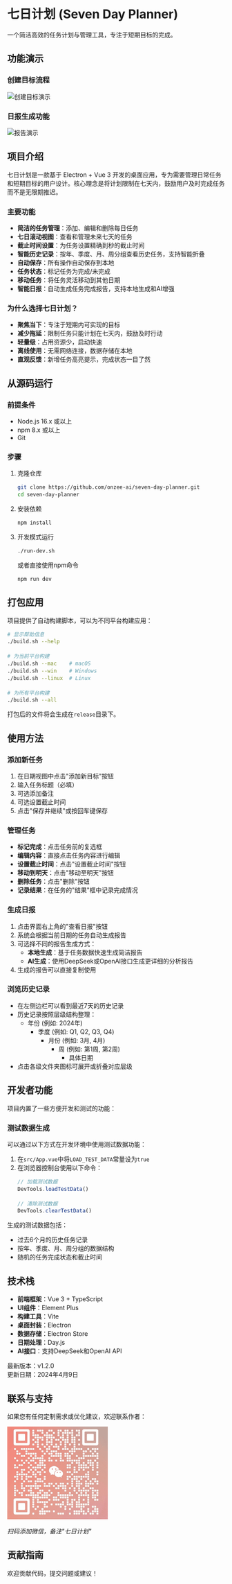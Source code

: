 # 七日计划 (Seven Day Planner)

一个简洁高效的任务计划与管理工具，专注于短期目标的完成。

## 功能演示

### 创建目标流程
![创建目标演示](./public/gif/创建流程演示.gif)

### 日报生成功能
![报告演示](./public/gif/报告演示.gif)

## 项目介绍

七日计划是一款基于 Electron + Vue 3 开发的桌面应用，专为需要管理日常任务和短期目标的用户设计。核心理念是将计划限制在七天内，鼓励用户及时完成任务而不是无限期推迟。

### 主要功能

- **简洁的任务管理**：添加、编辑和删除每日任务
- **七日滚动视图**：查看和管理未来七天的任务
- **截止时间设置**：为任务设置精确到秒的截止时间
- **智能历史记录**：按年、季度、月、周分组查看历史任务，支持智能折叠
- **自动保存**：所有操作自动保存到本地
- **任务状态**：标记任务为完成/未完成
- **移动任务**：将任务灵活移动到其他日期
- **智能日报**：自动生成任务完成报告，支持本地生成和AI增强

### 为什么选择七日计划？

- **聚焦当下**：专注于短期内可实现的目标
- **减少拖延**：限制任务只能计划在七天内，鼓励及时行动
- **轻量级**：占用资源少，启动快速
- **离线使用**：无需网络连接，数据存储在本地
- **直观反馈**：新增任务高亮提示，完成状态一目了然

## 从源码运行

### 前提条件

- Node.js 16.x 或以上
- npm 8.x 或以上
- Git

### 步骤

1. 克隆仓库
   ```bash
   git clone https://github.com/onzee-ai/seven-day-planner.git
   cd seven-day-planner
   ```

2. 安装依赖
   ```bash
   npm install
   ```

3. 开发模式运行
   ```bash
   ./run-dev.sh
   ```
   或者直接使用npm命令
   ```bash
   npm run dev
   ```

## 打包应用

项目提供了自动构建脚本，可以为不同平台构建应用：

```bash
# 显示帮助信息
./build.sh --help

# 为当前平台构建
./build.sh --mac    # macOS
./build.sh --win    # Windows
./build.sh --linux  # Linux

# 为所有平台构建
./build.sh --all
```

打包后的文件将会生成在`release`目录下。

## 使用方法

### 添加新任务

1. 在日期视图中点击"添加新目标"按钮
2. 输入任务标题（必填）
3. 可选添加备注
4. 可选设置截止时间
5. 点击"保存并继续"或按回车键保存

### 管理任务

- **标记完成**：点击任务前的复选框
- **编辑内容**：直接点击任务内容进行编辑
- **设置截止时间**：点击"设置截止时间"按钮
- **移动到明天**：点击"移动至明天"按钮
- **删除任务**：点击"删除"按钮
- **记录结果**：在任务的"结果"框中记录完成情况

### 生成日报

1. 点击界面右上角的"查看日报"按钮
2. 系统会根据当前日期的任务自动生成报告
3. 可选择不同的报告生成方式：
   - **本地生成**：基于任务数据快速生成简洁报告
   - **AI生成**：使用DeepSeek或OpenAI接口生成更详细的分析报告
4. 生成的报告可以直接复制使用

### 浏览历史记录

- 在左侧边栏可以看到最近7天的历史记录
- 历史记录按照层级结构整理：
  - 年份 (例如: 2024年)
    - 季度 (例如: Q1, Q2, Q3, Q4)
      - 月份 (例如: 3月, 4月)
        - 周 (例如: 第1周, 第2周)
          - 具体日期
- 点击各级文件夹图标可展开或折叠对应层级

## 开发者功能

项目内置了一些方便开发和测试的功能：

### 测试数据生成

可以通过以下方式在开发环境中使用测试数据功能：

1. 在`src/App.vue`中将`LOAD_TEST_DATA`常量设为`true`
2. 在浏览器控制台使用以下命令：
   ```javascript
   // 加载测试数据
   DevTools.loadTestData()
   
   // 清除测试数据
   DevTools.clearTestData()
   ```

生成的测试数据包括：
- 过去6个月的历史任务记录
- 按年、季度、月、周分组的数据结构
- 随机的任务完成状态和截止时间

## 技术栈

- **前端框架**：Vue 3 + TypeScript
- **UI组件**：Element Plus
- **构建工具**：Vite
- **桌面封装**：Electron
- **数据存储**：Electron Store
- **日期处理**：Day.js
- **AI接口**：支持DeepSeek和OpenAI API

最新版本：v1.2.0  
更新日期：2024年4月9日

## 联系与支持

如果您有任何定制需求或优化建议，欢迎联系作者：

![微信二维码](./screenshots/wechat-qrcode.png)

*扫码添加微信，备注"七日计划"*

## 贡献指南

欢迎贡献代码，提交问题或建议！
